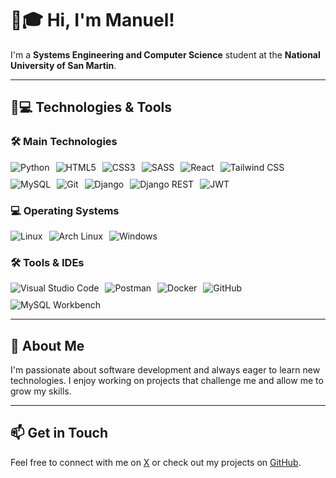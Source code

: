 # 👋🎓 Hi, I'm Manuel!

I'm a **Systems Engineering and Computer Science** student at the **National University of San Martin**.

---

## 🚀💻 Technologies & Tools

### 🛠️ Main Technologies
<div style="display: flex; flex-wrap: wrap; gap: 10px;">
    <img src="https://img.shields.io/badge/python-3670A0?style=for-the-badge&logo=python&logoColor=ffdd54" alt="Python">
    <img src="https://img.shields.io/badge/html5-%23E34F26.svg?style=for-the-badge&logo=html5&logoColor=white" alt="HTML5">
    <img src="https://img.shields.io/badge/css3-%231572B6.svg?style=for-the-badge&logo=css3&logoColor=white" alt="CSS3">
    <img src="https://img.shields.io/badge/SASS-CC6699?style=for-the-badge&logo=sass&logoColor=white" alt="SASS">
    <img src="https://img.shields.io/badge/react-%23282C34.svg?style=for-the-badge&logo=react&logoColor=61DAFB" alt="React">
    <img src="https://img.shields.io/badge/tailwindcss-%2338B2AC.svg?style=for-the-badge&logo=tailwind-css&logoColor=white" alt="Tailwind CSS">
    <img src="https://img.shields.io/badge/mysql-%2300f.svg?style=for-the-badge&logo=mysql&logoColor=white" alt="MySQL">
    <img src="https://img.shields.io/badge/git-E44C30?style=for-the-badge&logo=git&logoColor=white" alt="Git">
    <img src="https://img.shields.io/badge/django-%23092E20.svg?style=for-the-badge&logo=django&logoColor=white" alt="Django">
    <img src="https://img.shields.io/badge/DJANGO-REST-ff1709?style=for-the-badge&logo=django&logoColor=white&color=ff1709&labelColor=gray" alt="Django REST">
    <img src="https://img.shields.io/badge/JWT-black?style=for-the-badge&logo=JSON%20web%20tokens" alt="JWT">
</div>

### 💻 Operating Systems
<div style="display: flex; flex-wrap: wrap; gap: 10px;">
    <img src="https://img.shields.io/badge/Linux-FCC624?style=for-the-badge&logo=linux&logoColor=black" alt="Linux">
    <img src="https://img.shields.io/badge/Arch%20Linux-1793D1?style=for-the-badge&logo=archlinux&logoColor=white" alt="Arch Linux">
    <img src="https://img.shields.io/badge/Windows-0078D6?style=for-the-badge&logo=windows&logoColor=white" alt="Windows">
</div>

### 🛠️ Tools & IDEs
<div style="display: flex; flex-wrap: wrap; gap: 10px;">
    <img src="https://img.shields.io/badge/Visual%20Studio%20Code-0078d7.svg?style=for-the-badge&logo=visual-studio-code&logoColor=white" alt="Visual Studio Code">
    <img src="https://img.shields.io/badge/Postman-FF6C37?style=for-the-badge&logo=postman&logoColor=white" alt="Postman">
    <img src="https://img.shields.io/badge/docker-2496ED?style=for-the-badge&logo=docker&logoColor=white" alt="Docker">
    <img src="https://img.shields.io/badge/github-%23121011.svg?style=for-the-badge&logo=github&logoColor=white" alt="GitHub">
    <img src="https://img.shields.io/badge/MySQL%20Workbench-00758F?style=for-the-badge&logo=mysql&logoColor=white" alt="MySQL Workbench">
</div>

---

## 🌱 About Me

I'm passionate about software development and always eager to learn new technologies. I enjoy working on projects that challenge me and allow me to grow my skills.

---

## 📫 Get in Touch

Feel free to connect with me on [X](https://x.com/DraftraX) or check out my projects on [GitHub](https://github.com/DraftraX).
